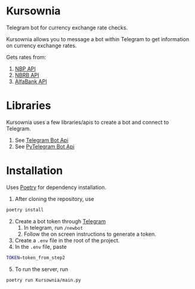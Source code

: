# Kursownia
Telegram bot for currency exchange rate checks.

Kursownia allows you to message a bot within Telegram to get information on currency exchange rates.

Gets rates from:
1. [NBP API](https://api.nbp.pl/)
2. [NBRB API]()
3. [AlfaBank API]()

# Libraries
Kursownia uses a few libraries/apis to create a bot and connect to Telegram.
1. See [Telegram Bot Api](https://core.telegram.org/bots/api)
2. See [PyTelegram Bot Api](https://pytba.readthedocs.io/en/latest/index.html)

# Installation
Uses [Poetry](https://python-poetry.org/docs/#installing-with-the-official-installer) for dependency installation.
1. After cloning the repository, use 
```bash
poetry install
```
2. Create a bot token through [Telegram](https://core.telegram.org/bots/features#botfather)
   1. In telegram, run `/newbot`
   2. Follow the on screen instructions to generate a token.
3. Create a `.env` file in the root of the project.
4. In the `.env` file, paste 
```bash
TOKEN=token_from_step2
```
5. To run the server, run
```bash
poetry run Kursownia/main.py
```